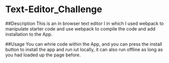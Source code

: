 # Text-Editor_Challenge

##Description
This is an in browser text editor I in which I used webpack to manipulate starter code and use webpack to compile the code and add installation to the App.

##Usage
You can whrie code within the App, and you can press the install button to install the app and run iut locally, it can also run offline as long as you had loaded up the page before.
